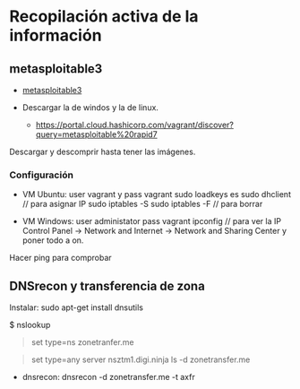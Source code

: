 # Recopilación activa de la información

## metasploitable3

 - [metasploitable3](https://github.com/rapid7/metasploitable3)

 - Descargar la de windos y la de linux.
   - https://portal.cloud.hashicorp.com/vagrant/discover?query=metasploitable%20rapid7

Descargar y descomprir hasta tener las imágenes.

### Configuración

 - VM Ubuntu: 
 user vagrant y pass vagrant
 sudo loadkeys es
 sudo dhclient  // para asignar IP
 sudo iptables -S
 sudo iptables -F // para borrar

 - VM Windows:
 user administator pass vagrant
 ipconfig  // para ver la IP
 Control Panel -> Network and Internet -> Network and Sharing Center y poner todo a on.

Hacer ping para comprobar

## DNSrecon y transferencia de zona

Instalar: sudo apt-get install dnsutils

$ nslookup
> set type=ns
> zonetranfer.me

> set type=any
> server nsztm1.digi.ninja
> ls -d zonetransfer.me

 - dnsrecon:
 dnsrecon -d zonetransfer.me -t axfr